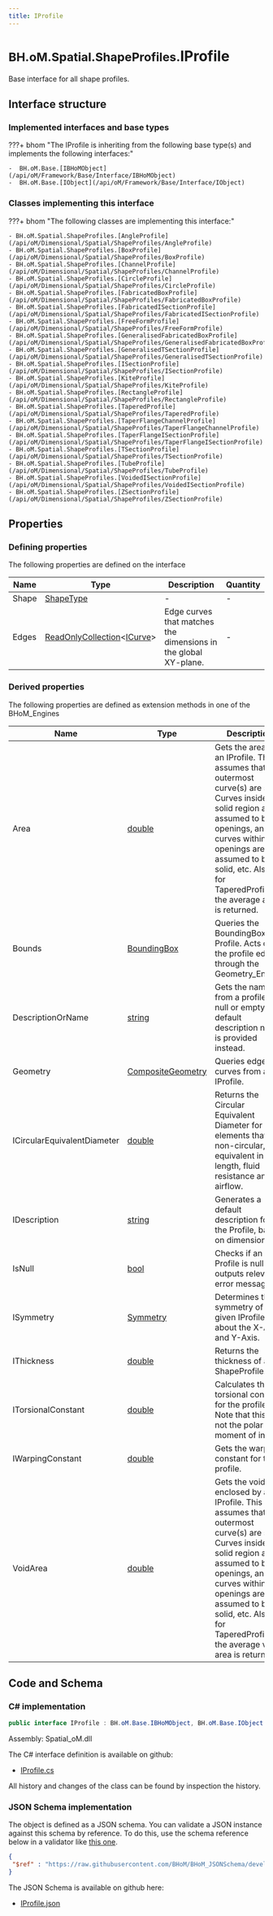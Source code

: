 ```yaml
---
title: IProfile
---
```


# <small>BH.oM.Spatial.ShapeProfiles.</small>**IProfile**

Base interface for all shape profiles.

## Interface structure

### Implemented interfaces and base types

???+ bhom "The IProfile is inheriting from the following base type(s) and implements the following interfaces:"

    -  BH.oM.Base.[IBHoMObject](/api/oM/Framework/Base/Interface/IBHoMObject)
    -  BH.oM.Base.[IObject](/api/oM/Framework/Base/Interface/IObject)


### Classes implementing this interface

???+ bhom "The following classes are implementing this interface:"

    - BH.oM.Spatial.ShapeProfiles.[AngleProfile](/api/oM/Dimensional/Spatial/ShapeProfiles/AngleProfile)
    - BH.oM.Spatial.ShapeProfiles.[BoxProfile](/api/oM/Dimensional/Spatial/ShapeProfiles/BoxProfile)
    - BH.oM.Spatial.ShapeProfiles.[ChannelProfile](/api/oM/Dimensional/Spatial/ShapeProfiles/ChannelProfile)
    - BH.oM.Spatial.ShapeProfiles.[CircleProfile](/api/oM/Dimensional/Spatial/ShapeProfiles/CircleProfile)
    - BH.oM.Spatial.ShapeProfiles.[FabricatedBoxProfile](/api/oM/Dimensional/Spatial/ShapeProfiles/FabricatedBoxProfile)
    - BH.oM.Spatial.ShapeProfiles.[FabricatedISectionProfile](/api/oM/Dimensional/Spatial/ShapeProfiles/FabricatedISectionProfile)
    - BH.oM.Spatial.ShapeProfiles.[FreeFormProfile](/api/oM/Dimensional/Spatial/ShapeProfiles/FreeFormProfile)
    - BH.oM.Spatial.ShapeProfiles.[GeneralisedFabricatedBoxProfile](/api/oM/Dimensional/Spatial/ShapeProfiles/GeneralisedFabricatedBoxProfile)
    - BH.oM.Spatial.ShapeProfiles.[GeneralisedTSectionProfile](/api/oM/Dimensional/Spatial/ShapeProfiles/GeneralisedTSectionProfile)
    - BH.oM.Spatial.ShapeProfiles.[ISectionProfile](/api/oM/Dimensional/Spatial/ShapeProfiles/ISectionProfile)
    - BH.oM.Spatial.ShapeProfiles.[KiteProfile](/api/oM/Dimensional/Spatial/ShapeProfiles/KiteProfile)
    - BH.oM.Spatial.ShapeProfiles.[RectangleProfile](/api/oM/Dimensional/Spatial/ShapeProfiles/RectangleProfile)
    - BH.oM.Spatial.ShapeProfiles.[TaperedProfile](/api/oM/Dimensional/Spatial/ShapeProfiles/TaperedProfile)
    - BH.oM.Spatial.ShapeProfiles.[TaperFlangeChannelProfile](/api/oM/Dimensional/Spatial/ShapeProfiles/TaperFlangeChannelProfile)
    - BH.oM.Spatial.ShapeProfiles.[TaperFlangeISectionProfile](/api/oM/Dimensional/Spatial/ShapeProfiles/TaperFlangeISectionProfile)
    - BH.oM.Spatial.ShapeProfiles.[TSectionProfile](/api/oM/Dimensional/Spatial/ShapeProfiles/TSectionProfile)
    - BH.oM.Spatial.ShapeProfiles.[TubeProfile](/api/oM/Dimensional/Spatial/ShapeProfiles/TubeProfile)
    - BH.oM.Spatial.ShapeProfiles.[VoidedISectionProfile](/api/oM/Dimensional/Spatial/ShapeProfiles/VoidedISectionProfile)
    - BH.oM.Spatial.ShapeProfiles.[ZSectionProfile](/api/oM/Dimensional/Spatial/ShapeProfiles/ZSectionProfile)


## Properties



### Defining properties

The following properties are defined on the interface

| Name             | Type             | Description      | Quantity         |
|------------------|------------------|------------------|------------------|
| Shape | [ShapeType](/api/oM/Dimensional/Spatial/ShapeProfiles/Enums/ShapeType) | - | - |
| Edges | [ReadOnlyCollection](https://learn.microsoft.com/en-us/dotnet/api/System.Collections.ObjectModel.ReadOnlyCollection-1?view=netstandard-2.0)&lt;[ICurve](/api/oM/Dimensional/Geometry/Curve/ICurve)&gt; | Edge curves that matches the dimensions in the global XY-plane. | - |


### Derived properties

The following properties are defined as extension methods in one of the BHoM_Engines

| Name             | Type             | Description      | Quantity         | Engine           |
|------------------|------------------|------------------|------------------|------------------|
| Area | [double](https://learn.microsoft.com/en-us/dotnet/api/System.Double?view=netstandard-2.0) | Gets the area of an IProfile. This assumes that the outermost curve(s) are solid. Curves inside a solid region are assumed to be openings, and curves within openings are assumed to be solid, etc. Also, for TaperedProfiles, the average area is returned. | [Area](/api/oM/Dimensional/Quantities/Attributes/Area) [m²] | Spatial_Engine |
| Bounds | [BoundingBox](/api/oM/Dimensional/Geometry/Misc/BoundingBox) | Queries the BoundingBox of a Profile. Acts on the profile edges through the Geometry_Engine. | - | Spatial_Engine |
| DescriptionOrName | [string](https://learn.microsoft.com/en-us/dotnet/api/System.String?view=netstandard-2.0) | Gets the name from a profile. If null or empty, a default description name is provided instead. | - | Structure_Engine |
| Geometry | [CompositeGeometry](/api/oM/Dimensional/Geometry/Misc/CompositeGeometry) | Queries edge curves from an IProfile. | - | Spatial_Engine |
| ICircularEquivalentDiameter | [double](https://learn.microsoft.com/en-us/dotnet/api/System.Double?view=netstandard-2.0) | Returns the Circular Equivalent Diameter for elements that are non-circular, equivalent in length, fluid resistance and airflow. | - | MEP_Engine |
| IDescription | [string](https://learn.microsoft.com/en-us/dotnet/api/System.String?view=netstandard-2.0) | Generates a default description for the Profile, based on dimensions. | - | Structure_Engine |
| IsNull | [bool](https://learn.microsoft.com/en-us/dotnet/api/System.Boolean?view=netstandard-2.0) | Checks if an Profile is null and outputs relevant error message. | - | Spatial_Engine |
| ISymmetry | [Symmetry](/api/oM/Dimensional/Spatial/ShapeProfiles/Enums/Symmetry) | Determines the symmetry of the given IProfile about the X-Axis and Y-Axis. | - | Spatial_Engine |
| IThickness | [double](https://learn.microsoft.com/en-us/dotnet/api/System.Double?view=netstandard-2.0) | Returns the thickness of a ShapeProfile. | [Length](/api/oM/Dimensional/Quantities/Attributes/Length) [m] | Spatial_Engine |
| ITorsionalConstant | [double](https://learn.microsoft.com/en-us/dotnet/api/System.Double?view=netstandard-2.0) | Calculates the torsional constant for the profile. Note that this is not the polar moment of inertia. | [TorsionConstant](/api/oM/Dimensional/Quantities/Attributes/TorsionConstant) [m⁴] | Structure_Engine |
| IWarpingConstant | [double](https://learn.microsoft.com/en-us/dotnet/api/System.Double?view=netstandard-2.0) | Gets the warping constant for the profile. | [WarpingConstant](/api/oM/Dimensional/Quantities/Attributes/WarpingConstant) [m⁶] | Structure_Engine |
| VoidArea | [double](https://learn.microsoft.com/en-us/dotnet/api/System.Double?view=netstandard-2.0) | Gets the void area enclosed by an IProfile. This assumes that the outermost curve(s) are solid. Curves inside a solid region are assumed to be openings, and curves within openings are assumed to be solid, etc. Also, for TaperedProfiles, the average void area is returned. | [Area](/api/oM/Dimensional/Quantities/Attributes/Area) [m²] | Spatial_Engine |


## Code and Schema

### C# implementation

``` C# title="C#"
public interface IProfile : BH.oM.Base.IBHoMObject, BH.oM.Base.IObject
```

Assembly: Spatial_oM.dll

The C# interface definition is available on github:

- [IProfile.cs](https://github.com/BHoM/BHoM/blob/develop/Spatial_oM/ShapeProfiles\IProfile.cs)

All history and changes of the class can be found by inspection the history.
### JSON Schema implementation

The object is defined as a JSON schema. You can validate a JSON instance against this schema by reference. To do this, use the schema reference below in a validator like [this one](https://www.jsonschemavalidator.net/).

``` json title="JSON Schema"
{
 "$ref" : "https://raw.githubusercontent.com/BHoM/BHoM_JSONSchema/develop/Spatial_oM/ShapeProfiles/IProfile.json"
}
```

The JSON Schema is available on github here:

- [IProfile.json](https://github.com/BHoM/BHoM_JSONSchema/blob/develop/Spatial_oM/ShapeProfiles/IProfile.json)
